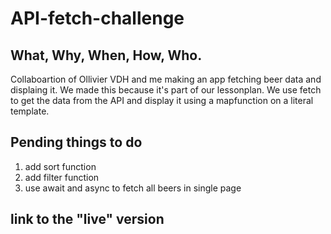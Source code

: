 # API-fetch-challenge

## What, Why, When, How, Who.
Collaboartion of Ollivier VDH and me making an app fetching beer data and displaing it.
We made this because it's part of our lessonplan.
We use fetch to get the data from the API and display it using a mapfunction on a literal template.

## Pending things to do
1. add sort function
2. add filter function
3. use await and async to fetch all beers in single page

## link to the "live" version
